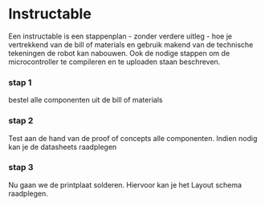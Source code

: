 # Instructable

Een instructable is een stappenplan - zonder verdere uitleg - hoe je vertrekkend van de bill of materials en gebruik makend van de technische tekeningen de robot kan nabouwen. Ook de nodige stappen om de microcontroller te compileren en te uploaden staan beschreven.  

### stap 1
bestel alle componenten uit de bill of materials  

### stap 2
Test aan de hand van de proof of concepts alle componenten. 
Indien nodig kan je de datasheets raadplegen

### stap 3
Nu gaan we de printplaat solderen. Hiervoor kan je het Layout schema raadplegen. 
